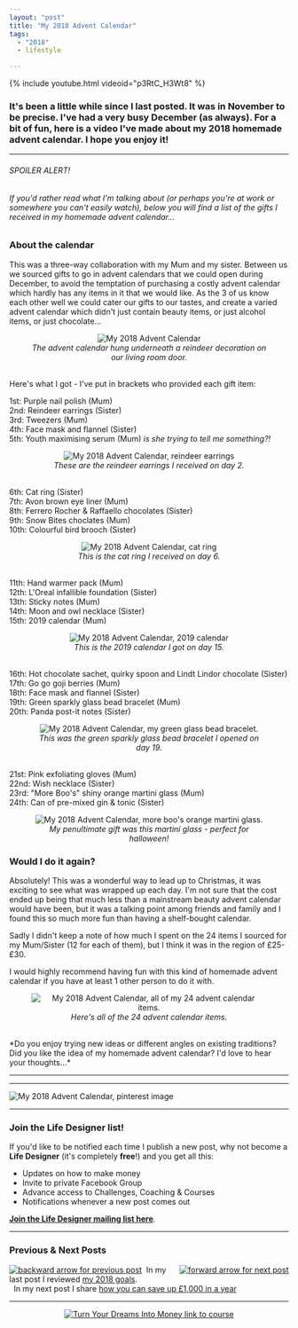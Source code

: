 ```yaml
---
layout: "post"
title: "My 2018 Advent Calendar"
tags:
  - "2018"
  - lifestyle

---
```


{% include youtube.html videoid="p3RtC_H3Wt8" %}

### It's been a little while since I last posted. It was in November to be precise. I've had a very busy December (as always). For a bit of fun, here is a video I've made about my 2018 homemade advent calendar. I hope you enjoy it!

***

###### SPOILER ALERT!
###### If you'd rather read what I'm talking about (or perhaps you're at work or somewhere you can't easily watch), below you will find a list of the gifts I received in my homemade advent calendar...

### About the calendar
This was a three-way collaboration with my Mum and my sister. Between us we sourced gifts to go in advent calendars that we could open during December, to avoid the temptation of purchasing a costly advent calendar which hardly has any items in it that we would like. As the 3 of us know each other well we could cater our gifts to our tastes, and create a varied advent calendar which didn't just contain beauty items, or just alcohol items, or just chocolate...

<center>
<figure>
    <img src='/i/2018/lifestyle/advent-calendar-pic.png' alt='My 2018 Advent Calendar'>
    <figcaption><i>The advent calendar hung underneath a reindeer decoration on our living room door.</i></figcaption>
</figure>
</center>

<br>
Here's what I got - I've put in brackets who provided each gift item:

1st: Purple nail polish (Mum)<br>
2nd: Reindeer earrings (Sister)<br>
3rd: Tweezers (Mum)<br>
4th: Face mask and flannel (Sister)<br>
5th: Youth maximising serum (Mum) <i>is she trying to tell me something?!</i><br>

<center>
<figure>
    <img src='/i/2018/lifestyle/day-2.png' alt='My 2018 Advent Calendar, reindeer earrings'>
    <figcaption><i>These are the reindeer earrings I received on day 2.</i></figcaption>
</figure>
</center>
<br>
6th: Cat ring (Sister)<br>
7th: Avon brown eye liner (Mum)<br>
8th: Ferrero Rocher & Raffaello chocolates (Sister)<br>
9th: Snow Bites choclates (Mum)<br>
10th: Colourful bird brooch (Sister)<br>

<center>
<figure>
    <img src='/i/2018/lifestyle/day-6-b.png' alt='My 2018 Advent Calendar, cat ring'>
    <figcaption><i>This is the cat ring I received on day 6.</i></figcaption>
</figure>
</center>
<br>
11th: Hand warmer pack (Mum)<br>
12th: L'Oreal infallible foundation (Sister)<br>
13th: Sticky notes (Mum)<br>
14th: Moon and owl necklace (Sister)<br>
15th: 2019 calendar (Mum)<br>

<center>
<figure>
    <img src='/i/2018/lifestyle/day-15.png' alt='My 2018 Advent Calendar, 2019 calendar'>
    <figcaption><i>This is the 2019 calendar I got on day 15.</i></figcaption>
</figure>
</center>
<br>
16th: Hot chocolate sachet, quirky spoon and Lindt Lindor chocolate (Sister)<br>
17th: Go go goji berries (Mum)<br>
18th: Face mask and flannel (Sister)<br>
19th: Green sparkly glass bead bracelet (Mum)<br>
20th: Panda post-it notes (Sister)<br>

<center>
<figure>
    <img src='/i/2018/lifestyle/day-19.png' alt='My 2018 Advent Calendar, my green glass bead bracelet.'>
    <figcaption><i>This was the green sparkly glass bead bracelet I opened on day 19.</i></figcaption>
</figure>
</center>
<br>
21st: Pink exfoliating gloves (Mum)<br>
22nd: Wish necklace (Sister)<br>
23rd: "More Boo's" shiny orange martini glass (Mum)<br>
24th: Can of pre-mixed gin & tonic (Sister)<br>

<center>
<figure>
    <img src='/i/2018/lifestyle/day-23.png' alt="My 2018 Advent Calendar, more boo's orange martini glass.">
    <figcaption><i>My penultimate gift was this martini glass - perfect for halloween!</i></figcaption>
</figure>
</center>

### Would I do it again?
Absolutely! This was a wonderful way to lead up to Christmas, it was exciting to see what was wrapped up each day. I'm not sure that the cost ended up being that much less than a mainstream beauty advent calendar would have been, but it was a talking point among friends and family and I found this so much more fun than having a shelf-bought calendar.

Sadly I didn't keep a note of how much I spent on the 24 items I sourced for my Mum/Sister (12 for each of them), but I think it was in the region of £25-£30.

I would highly recommend having fun with this kind of homemade advent calendar if you have at least 1 other person to do it with.

<center>
<figure>
    <img src='/i/2018/lifestyle/all-advent-items.png' alt="My 2018 Advent Calendar, all of my 24 advent calendar items.">
    <figcaption><i>Here's all of the 24 advent calendar items.</i></figcaption>
</figure>
</center>

<br>
*Do you enjoy trying new ideas or different angles on existing traditions? Did you like the idea of my homemade advent calendar? I'd love to hear your thoughts...*

*** 

<!-- START ADVERTISER: DLP -->
<script type="text/javascript">
var uri = 'https://impgb.tradedoubler.com/imp?type(img)g(23203088)a(3052184)' + new String (Math.random()).substring (2, 11);
document.write('<a href="https://clkuk.tradedoubler.com/click?p=8854&a=3052184&g=23203088" target="_BLANK"><img src="'+uri+'" border=0></a>');
</script>
<!-- END ADVERTISER: DLP -->

***

![My 2018 Advent Calendar, pinterest image](/i/2018/lifestyle/my-2018-advent-calendar-pin.png)

***

### Join the Life Designer list!

If you'd like to be notified each time I publish a new post, why not become a <b>Life Designer</b> (it's completely <b>free</b>!) and you get all this:

- Updates on how to make money
- Invite to private Facebook Group
- Advance access to Challenges, Coaching & Courses
- Notifications whenever a new post comes out

[**Join the Life Designer mailing list here**](/signup/signup_page).

***

### Previous & Next Posts

<a href="/posts/2018-goals-review.html" style="float: left"><img src='/i/backward.png' alt='backward arrow for previous post' /></a> &nbsp;
<a href="/posts/challenge-2018-mission-accomplished.html" style="float: right"><img src='/i/forward.png' alt='forward arrow for next post' /></a>
In my last post I reviewed [my 2018 goals](/posts/2018-goals-review.html).<br>
&nbsp;&nbsp;In my next post I share [how you can save up £1,000 in a year](/posts/challenge-2018-mission-accomplished.html)
<br>

***

<center>
<!-- START ADVERTISER: Emma Drew turn your dreams course -->
<center>
<a href="http://bit.ly/turnyourdreamsintomoney" target="_blank"><img src='/aff/turn-your-dreams-into-money-728x90.png' alt='Turn Your Dreams Into Money link to course' /></a>
</center>
<!-- END ADVERTISER: Emma Drew turn your dreams course -->
</center>




